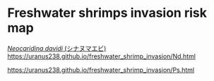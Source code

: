 # Freshwater shrimps invasion risk map

[*Neocaridina davidi* (シナヌマエビ)](https://uranus238.github.io/freshwater_shrimp_invasion/Nd.html)
https://uranus238.github.io/freshwater_shrimp_invasion/Nd.html

https://uranus238.github.io/freshwater_shrimp_invasion/Ps.html
